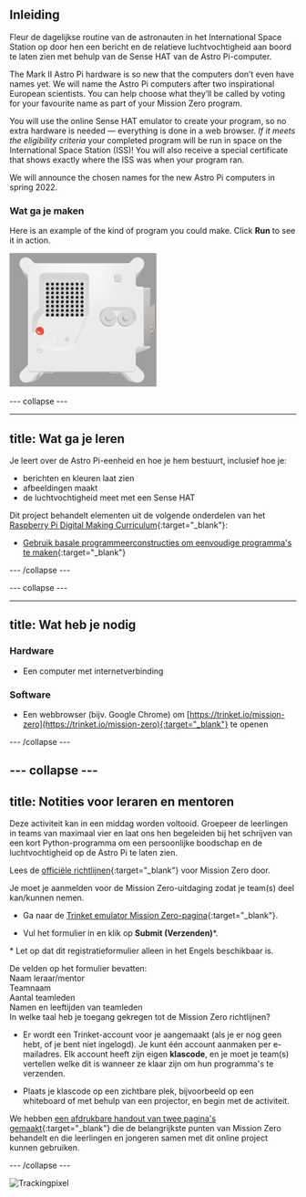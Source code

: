## Inleiding

Fleur de dagelijkse routine van de astronauten in het International Space Station op door hen een bericht en de relatieve luchtvochtigheid aan boord te laten zien met behulp van de Sense HAT van de Astro Pi-computer.

The Mark II Astro Pi hardware is so new that the computers don’t even have names yet. We will name the Astro Pi computers after two inspirational European scientists. You can help choose what they’ll be called by voting for your favourite name as part of your Mission Zero program.

You will use the online Sense HAT emulator to create your program, so no extra hardware is needed — everything is done in a web browser. *If it meets the eligibility criteria* your completed program will be run in space on the International Space Station (ISS)! You will also receive a special certificate that shows exactly where the ISS was when your program ran.

We will announce the chosen names for the new Astro Pi computers in spring 2022.


### Wat ga je maken

Here is an example of the kind of program you could make. Click **Run** to see it in action.

![The Trinket Sense HAT emulator running a sample program which scrolls the humidity value across the LED matrix and then displays a picture of a fish](images/M0_4.gif)


--- collapse ---



---
title: Wat ga je leren
---

Je leert over de Astro Pi-eenheid en hoe je hem bestuurt, inclusief hoe je:
+ berichten en kleuren laat zien
+ afbeeldingen maakt
+ de luchtvochtigheid meet met een Sense HAT

Dit project behandelt elementen uit de volgende onderdelen van het [Raspberry Pi Digital Making Curriculum](http://rpf.io/curriculum){:target="_blank"}:

+ [Gebruik basale programmeerconstructies om eenvoudige programma's te maken](https://curriculum.raspberrypi.org/programming/creator/){:target="_blank"}

--- /collapse ---

--- collapse ---

---
title: Wat heb je nodig
---

### Hardware

+ Een computer met internetverbinding

### Software

+ Een webbrowser (bijv. Google Chrome) om [https://trinket.io/mission-zero](https://trinket.io/mission-zero){:target="_blank"} te openen

--- /collapse ---

--- collapse ---
---
title: Notities voor leraren en mentoren
---


Deze activiteit kan in een middag worden voltooid. Groepeer de leerlingen in teams van maximaal vier en laat ons hen begeleiden bij het schrijven van een kort Python-programma om een ​​persoonlijke boodschap en de luchtvochtigheid op de Astro Pi te laten zien.

Lees de [officiële richtlijnen](https://astro-pi.org/wp-content/uploads/2018/09/Astro_Pi_Mission_Zero_Guidelines_2018_19_V12_pages.pdf){:target="_blank"} voor Mission Zero door.

Je moet je aanmelden voor de Mission Zero-uitdaging zodat je team(s) deel kan/kunnen nemen.

+ Ga naar de [Trinket emulator Mission Zero-pagina](https://trinket.io/mission-zero){:target="_blank"}.

+ Vul het formulier in en klik op **Submit (Verzenden)**\*.

\* Let op dat dit registratieformulier alleen in het Engels beschikbaar is.

De velden op het formulier bevatten:  
Naam leraar/mentor   
Teamnaam  
Aantal teamleden  
Namen en leeftijden van teamleden   
In welke taal heb je toegang gekregen tot de Mission Zero richtlijnen?

+ Er wordt een Trinket-account voor je aangemaakt (als je er nog geen hebt, of je bent niet ingelogd). Je kunt één account aanmaken per e-mailadres. Elk account heeft zijn eigen **klascode**, en je moet je team(s) vertellen welke dit is wanneer ze klaar zijn om hun programma's te verzenden.

+ Plaats je klascode op een zichtbare plek, bijvoorbeeld op een whiteboard of met behulp van een projector, en begin met de activiteit.

 We hebben [een afdrukbare handout van twee pagina's gemaakt](https://astro-pi.org/astro_pi_mission_zero_project_print_out_v10_print/){:target="_blank"} die de belangrijkste punten van Mission Zero behandelt en die leerlingen en jongeren samen met dit online project kunnen gebruiken.

--- /collapse ---

![Trackingpixel](https://code.org/api/hour/begin_raspberrypi_astropi.png)
